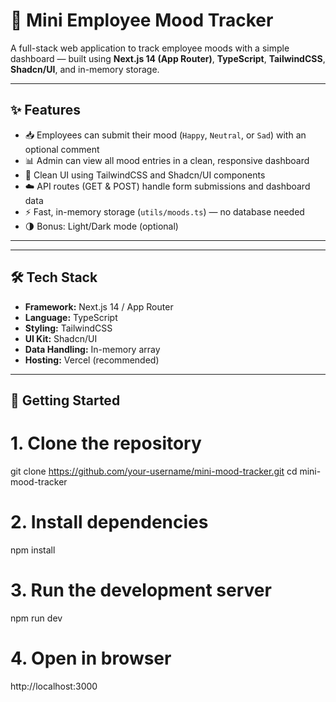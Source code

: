 
# 🧠 Mini Employee Mood Tracker

A full-stack web application to track employee moods with a simple dashboard — built using **Next.js 14 (App Router)**, **TypeScript**, **TailwindCSS**, **Shadcn/UI**, and in-memory storage.

---

## ✨ Features

- 📥 Employees can submit their mood (`Happy`, `Neutral`, or `Sad`) with an optional comment
- 📊 Admin can view all mood entries in a clean, responsive dashboard
- 💅 Clean UI using TailwindCSS and Shadcn/UI components
- ☁️ API routes (GET & POST) handle form submissions and dashboard data
- ⚡ Fast, in-memory storage (`utils/moods.ts`) — no database needed
- 🌗 Bonus: Light/Dark mode (optional)

---


---

## 🛠️ Tech Stack

- **Framework:** Next.js 14 / App Router
- **Language:** TypeScript
- **Styling:** TailwindCSS
- **UI Kit:** Shadcn/UI
- **Data Handling:** In-memory array
- **Hosting:** Vercel (recommended)

---

## 🚀 Getting Started


# 1. Clone the repository
git clone https://github.com/your-username/mini-mood-tracker.git
cd mini-mood-tracker

# 2. Install dependencies
npm install

# 3. Run the development server
npm run dev

# 4. Open in browser
http://localhost:3000



